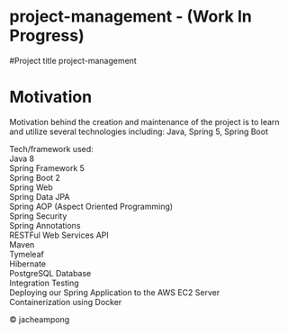 # project-management - (Work In Progress)
#Project title
project-management

# Motivation
Motivation behind the creation and maintenance of the project is to learn and utilize 
several technologies including: Java, Spring 5, Spring Boot 

Tech/framework used:<br />
Java 8 <br />
Spring Framework 5 <br />
Spring Boot 2 <br />
Spring Web <br />
Spring Data JPA <br />
Spring AOP (Aspect Oriented Programming) <br />
Spring Security <br />
Spring Annotations <br />
RESTFul Web Services API <br />
Maven <br />
Tymeleaf <br />
Hibernate <br />
PostgreSQL Database <br />
Integration Testing <br />
Deploying our Spring Application to the AWS EC2 Server <br />
Containerization using Docker <br />


© jacheampong